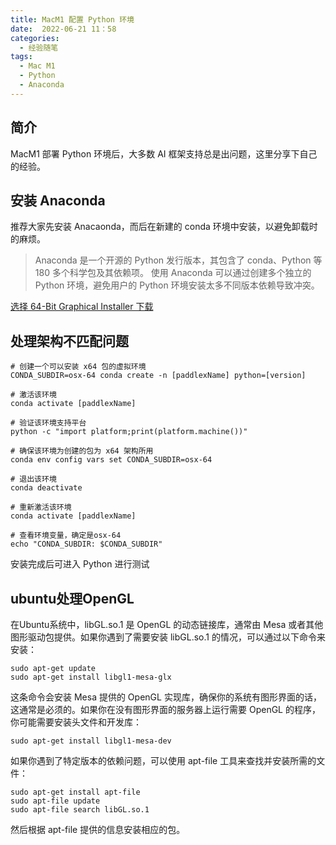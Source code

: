 ```yaml
---
title: MacM1 配置 Python 环境
date:  2022-06-21 11：58
categories:
  - 经验随笔
tags:
  - Mac M1
  - Python
  - Anaconda
---
```


## 简介

MacM1 部署 Python 环境后，大多数 AI 框架支持总是出问题，这里分享下自己的经验。

<!-- more -->

## 安装 Anaconda

推荐大家先安装 Anacaonda，而后在新建的 conda 环境中安装，以避免卸载时的麻烦。

> Anaconda 是一个开源的 Python 发行版本，其包含了 conda、Python 等 180 多个科学包及其依赖项。
> 使用 Anaconda 可以通过创建多个独立的 Python 环境，避免用户的 Python 环境安装太多不同版本依赖导致冲突。

[选择 64-Bit Graphical Installer 下载](https://www.anaconda.com/products/individual)

## 处理架构不匹配问题

```console
# 创建一个可以安装 x64 包的虚拟环境
CONDA_SUBDIR=osx-64 conda create -n [paddlexName] python=[version]

# 激活该环境
conda activate [paddlexName]

# 验证该环境支持平台
python -c "import platform;print(platform.machine())"

# 确保该环境为创建的包为 x64 架构所用
conda env config vars set CONDA_SUBDIR=osx-64

# 退出该环境
conda deactivate

# 重新激活该环境
conda activate [paddlexName]

# 查看环境变量，确定是osx-64
echo "CONDA_SUBDIR: $CONDA_SUBDIR"
```

安装完成后可进入 Python 进行测试

## ubuntu处理OpenGL

在Ubuntu系统中，libGL.so.1 是 OpenGL 的动态链接库，通常由 Mesa 或者其他图形驱动包提供。如果你遇到了需要安装 libGL.so.1 的情况，可以通过以下命令来安装：

```console
sudo apt-get update
sudo apt-get install libgl1-mesa-glx
```

这条命令会安装 Mesa 提供的 OpenGL 实现库，确保你的系统有图形界面的话，这通常是必须的。如果你在没有图形界面的服务器上运行需要 OpenGL 的程序，你可能需要安装头文件和开发库：

```console
sudo apt-get install libgl1-mesa-dev
```

如果你遇到了特定版本的依赖问题，可以使用 apt-file 工具来查找并安装所需的文件：

```console
sudo apt-get install apt-file
sudo apt-file update
sudo apt-file search libGL.so.1
```

然后根据 apt-file 提供的信息安装相应的包。

